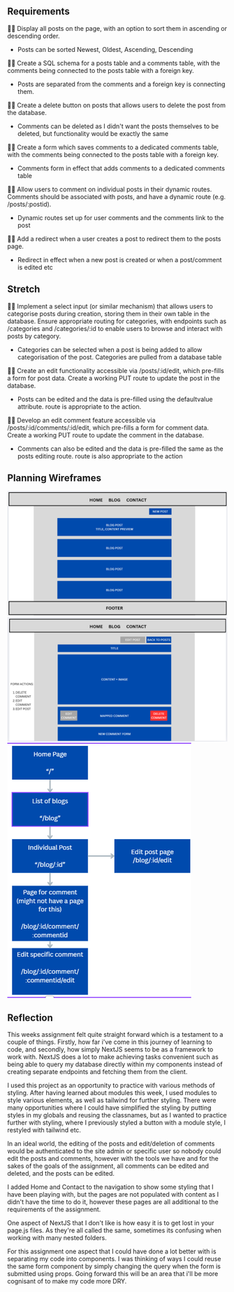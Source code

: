 ## Requirements

🎯✅ Display all posts on the page, with an option to sort them in ascending or descending order.

- Posts can be sorted Newest, Oldest, Ascending, Descending

🎯✅ Create a SQL schema for a posts table and a comments table, with the comments being connected to the posts table with a foreign key.

- Posts are separated from the comments and a foreign key is connecting them.

🎯✅ Create a delete button on posts that allows users to delete the post from the database.

- Comments can be deleted as I didn't want the posts themselves to be deleted, but functionality would be exactly the same

🎯✅ Create a form which saves comments to a dedicated comments table, with the comments being connected to the posts table with a foreign key.

- Comments form in effect that adds comments to a dedicated comments table

🎯✅ Allow users to comment on individual posts in their dynamic routes. Comments should be associated with posts, and have a dynamic route (e.g. /posts/:postid).

- Dynamic routes set up for user comments and the comments link to the post

🎯✅ Add a redirect when a user creates a post to redirect them to the posts page.

- Redirect in effect when a new post is created or when a post/comment is edited etc

## Stretch

🏹✅ Implement a select input (or similar mechanism) that allows users to categorise posts during creation, storing them in their own table in the database. Ensure appropriate routing for categories, with endpoints such as /categories and /categories/:id to enable users to browse and interact with posts by category.

- Categories can be selected when a post is being added to allow categorisation of the post. Categories are pulled from a database table

🏹✅ Create an edit functionality accessible via /posts/:id/edit, which pre-fills a form for post data. Create a working PUT route to update the post in the database.

- Posts can be edited and the data is pre-filled using the defaultvalue attribute. route is appropriate to the action.

🏹✅ Develop an edit comment feature accessible via /posts/:id/comments/:id/edit, which pre-fills a form for comment data. Create a working PUT route to update the comment in the database.

- Comments can also be edited and the data is pre-filled the same as the posts editing route. route is also appropriate to the action

## Planning Wireframes

![List of blogs](blog-page.png)
![Blog post page](blog-post-page.png)
![Route map](route-map.png)

## Reflection

This weeks assignment felt quite straight forward which is a testament to a couple of things. Firstly, how far i've come in this journey of learning to code, and secondly, how simply NextJS seems to be as a framework to work with. NextJS does a lot to make achieving tasks convenient such as being able to query my database directly within my components instead of creating separate endpoints and fetching them from the client.

I used this project as an opportunity to practice with various methods of styling. After having learned about modules this week, I used modules to style various elements, as well as tailwind for further styling. There were many opportunities where I could have simplified the styling by putting styles in my globals and reusing the classnames, but as I wanted to practice further with styling, where I previously styled a button with a module style, I restyled with tailwind etc.

In an ideal world, the editing of the posts and edit/deletion of comments would be authenticated to the site admin or specific user so nobody could edit the posts and comments, however with the tools we have and for the sakes of the goals of the assignment, all comments can be edited and deleted, and the posts can be edited.

I added Home and Contact to the navigation to show some styling that I have been playing with, but the pages are not populated with content as I didn't have the time to do it, however these pages are all additional to the requirements of the assignment.

One aspect of NextJS that I don't like is how easy it is to get lost in your page.js files. As they're all called the same, sometimes its confusing when working with many nested folders.

For this assignment one aspect that I could have done a lot better with is separating my code into components. I was thinking of ways I could reuse the same form component by simply changing the query when the form is submitted using props. Going forward this will be an area that i'll be more cognisant of to make my code more DRY.

